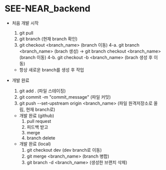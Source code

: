 # SEE-NEAR_backend

- 처음 개발 시작
    1. git pull
    2. git branch (현재 branch 확인)
    3. git checkout <branch_name> (branch 이동)
    4-a. git branch <branch_name> (brach 생성) -> git branch checkout <branch_name> (branch 이동)
    4-b. git checkout -b <branch_name> (brach 생성 후 이동)
    - 항상 새로운 branch를 생성 후 작업

- 개발 완료
    1. git add . (파일 스테이징)
    2. git commit -m "commit_message" (파일 커밋)
    3. git push --set-upstream origin <branch_name> (파일 원격저장소로 올림, 현재 branch로)
    
    - 개발 완료 (github)
        1. pull request
        2. 피드백 받고
        3. merge
        4. branch delete
    - 개발 완료 (local)
        1. git checkout dev (dev branch로 이동)
        2. git merge <branch_name> (branch 병합)
        3. git branch -d <branch_name> (생성한 브랜치 삭제)
